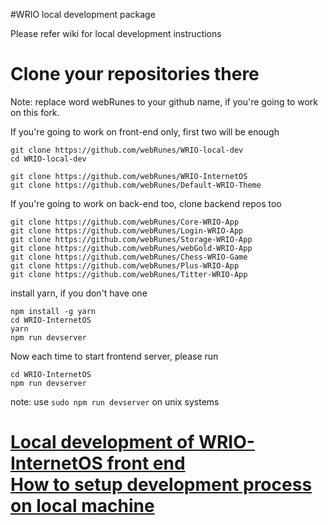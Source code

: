 #WRIO local development package

Please refer wiki for local development instructions

# Clone your repositories there

Note: replace word webRunes to your github name, if you're going to
work on this fork.

If you're going to work on front-end only, first two will be enough
```
git clone https://github.com/webRunes/WRIO-local-dev
cd WRIO-local-dev

git clone https://github.com/webRunes/WRIO-InternetOS
git clone https://github.com/webRunes/Default-WRIO-Theme
```

If you're going to work on back-end too, clone backend repos too

```
git clone https://github.com/webRunes/Core-WRIO-App
git clone https://github.com/webRunes/Login-WRIO-App
git clone https://github.com/webRunes/Storage-WRIO-App
git clone https://github.com/webRunes/webGold-WRIO-App
git clone https://github.com/webRunes/Chess-WRIO-Game
git clone https://github.com/webRunes/Plus-WRIO-App
git clone https://github.com/webRunes/Titter-WRIO-App
```

install yarn, if you don't have one

```
npm install -g yarn
cd WRIO-InternetOS
yarn
npm run devserver
```
Now each time to start frontend server, please run
```
cd WRIO-InternetOS
npm run devserver
```
note: use ```sudo npm run devserver``` on unix systems


[Local development of WRIO-InternetOS front end](https://github.com/webRunes/WRIO-InternetOS/wiki/Deploy-on-localhost)  
[How to setup development process on local machine](https://github.com/webRunes/WRIO-local-dev)  
=======

